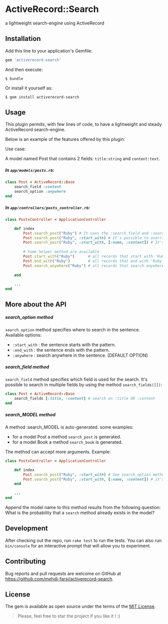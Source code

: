 # ActiveRecord::Search

a lightweight search-engine using ActiveRecord

## Installation

Add this line to your application's Gemfile:

```ruby
gem 'activerecord-search'
```

And then execute:

    $ bundle

Or install it yourself as:

    $ gem install activerecord-search

## Usage

This plugin permits, with few lines of code, to have a lightweight and steady ActiveRecord search-engine.

Below is an example of the features offered by this plugin:

Use case:

A model named Post that contains 2 fields: `title:string` and `content:text`.

##### In `app/models/posts.rb`:

```ruby
class Post < ActiveRecord::Base
    search_field :content
    search_option :anywhere
end
```
##### In `app/controllers/posts_controller.rb`:

```ruby
class PostsController < ApplicationController

    def index
        Post.search_post("Ruby") # It uses the :search_field and :search_option values
        Post.search_post("Ruby", :start_with) # It's possible to override the :search_option value
        Post.search_post("Ruby", :start_with, [:name, :content]) # It's possible to override the :search_option and :search_field values
        
        # Some helper method are available
        Post.start_with("Ruby")      # all records that start with 'Ruby'
        Post.end_with("Ruby")        # all records that end with 'Ruby'
        Post.search_anywhere("Ruby") # all records that search anywhere with 'Ruby'
       
    end
    
    ...
end
```

## More about the API

##### search_option method

`search_option` method specifies where to search in the sentence.<br />
Available options:

- `:start_with` : the sentence starts with the pattern.
- `:end_with`   : the sentence ends with the pattern.
- `:anywhere`   : search anywhere in the sentence. [DEFAULT OPTION]

##### search_field method

`search_field` method specifies which field is used for the search. It's possible to search in multiple fields by using the method `search_fields([])`: 

```ruby
class Post < ActiveRecord::Base
    search_fields [:title, :content] # search on :title OR :content 
end
```

##### search_MODEL method

A method :search_MODEL is auto-generated. some examples:
 
- for a model Post a method `search_post` is generated.
- for a model Book a method `search_book` is generated.

The method can accept more arguments. Example:

```ruby
class PostsController < ApplicationController

    def index
        Post.search_post("Ruby", :start_with) # See search_option method section for more information
        Post.search_post("Ruby", :start_with, [:name, :content]) # it's possible to override the search_field option
    end
    
    ...
end
```

Append the model name to this method results from the following question: What is the probability that a `search` method already exists in the model?

## Development

After checking out the repo, run `rake test` to run the tests. You can also run `bin/console` for an interactive prompt that will allow you to experiment.

## Contributing

Bug reports and pull requests are welcome on GitHub at https://github.com/mehdi-farsi/activerecord-search.


## License

The gem is available as open source under the terms of the [MIT License](http://opensource.org/licenses/MIT).

> Please, feel free to star the project if you like it ! :)
